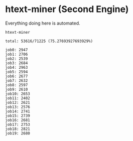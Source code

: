 # htext-miner (Second Engine)

Everything doing here is automated.

```
htext-miner

total: 53616/71225 (75.27693927693929%)

job0: 2947
job1: 2706
job2: 2539
job3: 2684
job4: 2963
job5: 2594
job6: 2677
job7: 2632
job8: 2597
job9: 2610
job10: 2653
job11: 2402
job12: 2621
job13: 2576
job14: 2741
job15: 2739
job16: 2681
job17: 2753
job18: 2821
job19: 2680
```